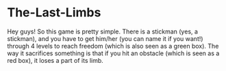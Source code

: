 # The-Last-Limbs
Hey guys! So this game is pretty simple. There is a stickman (yes, a stickman), and you have to get him/her (you can name it if you want!) through 4 levels to reach freedom (which is also seen as a green box). The way it sacrifices something is that if you hit an obstacle (which is seen as a red box), it loses a part of its limb.

